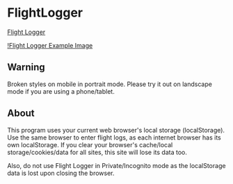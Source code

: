 # FlightLogger

[Flight Logger](https://wilcoforr.github.io/FlightLogger/)

[!Flight Logger Example Image](flightlogger.PNG)

## Warning

Broken styles on mobile in portrait mode. Please try it out on landscape mode if you are using a phone/tablet.

## About

This program uses your current web browser's local storage (localStorage). Use the same browser to enter flight logs, as each internet browser has its own localStorage. If you clear your browser's cache/local storage/cookies/data for all sites, this site will lose its data too.

Also, do not use Flight Logger in Private/Incognito mode as the localStorage data is lost upon closing the browser.
